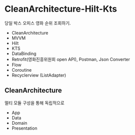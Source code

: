 # CleanArchitecture-Hilt-Kts

당일 박스 오피스 영화 순위 조회하기. 

- CleanArchitecture
- MVVM
- Hilt
- KTS
- DataBinding
- Retrofit(영화진흥위원회 open API), Postman, Json Converter
- Flow
- Coroutine
- Recyclerview (ListAdapter)

## CleanArchitecture
멀티 모듈 구성을 통해 독립적으로
- App
- Data
- Domain
- Presentation
